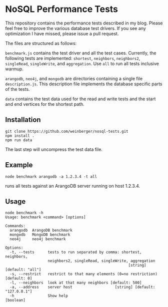 # NoSQL Performance Tests

This repository contains the performance tests described in my blog. Please feel free to improve the various database test drivers. If you see any optimization I have missed, please issue a pull request.

The files are structured as follows:

`benchmark.js` contains the test driver and all the test cases. Currently, the following tests are implemented: `shortest`, `neighbors`, `neighbors2`, `singleRead`, `singleWrite`, and `aggregation`. Use `all` to run all tests inclusive warmup.

`arangodb`, `neo4j`, and `mongodb` are directories containing a single file `description.js`. This description file implements the database specific parts of the tests.

`data` contains the test data used for the read and write tests and the start and end vertices for the shortest path.

## Installation

```
git clone https://github.com/weinberger/nosql-tests.git
npm install .
npm run data
```

The last step will uncompress the test data file.

## Example

```
node benchmark arangodb -a 1.2.3.4 -t all
```

runs all tests against an ArangoDB server running on host 1.2.3.4.

## Usage

```
node benchmark -h
Usage: benchmark <command> [options]

Commands:
  arangodb  ArangoDB benchmark
  mongodb   MongoDB benchmark
  neo4j     neo4j benchmark

Options:
  -t, --tests      tests to run separated by comma: shortest, neighbors,
                   neighbors2, singleRead, singleWrite, aggregation
                                                       [string] [default: "all"]
  -s, --restrict   restrict to that many elements (0=no restriction)
[default: 0]
  -l, --neighbors  look at that many neighbors [default: 500]
  -a, --address    server host                   [string] [default: "127.0.0.1"]
  -h               Show help                                           [boolean]
```
